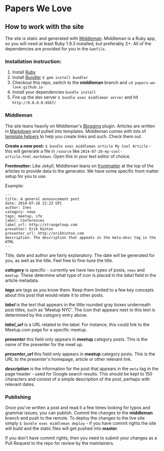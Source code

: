 # Papers We Love

## How to work with the site

The site is static and generated with [Middleman](http://middlemanapp.com/). Middleman is a Ruby app, so you will need at least Ruby 1.9.3 installed, but preferably 2+. All of the dependencies are provided for you in the `Gemfile`.

### Installation instruction:

1. Install [Ruby](https://www.ruby-lang.org/en/)
2. Install [Bundler](http://bundler.io/) `$ gem install bundler`
3. Checkout this repo, switch to the **middleman** branch and `cd papers-we-love.github.io`
4. Install your dependencies `bundle install`
5. Fire up the dev server `$ bundle exec middleman server` and hit `http://0.0.0.0:4567/`

### Middleman

The site leans heavily on Middleman's [Blogging](http://middlemanapp.com/basics/blogging/) plugin. Articles are written in [Markdown](http://daringfireball.net/projects/markdown/) and pulled into templates. Middleman comes with lots of [template helpers](http://middlemanapp.com/basics/helpers/) to help you create links and such. Check them out.

**Create a new post:** `$ bundle exec middleman article My Cool Article` - this will generate a file in `/source` like `2014-07-26-my-cool-article.html.markdown`. Open this in your text editor of choice.

**Frontmatter:** Like Jekyll, Middleman leans on [frontmatter](http://middlemanapp.com/basics/frontmatter/) at the top of the articles to provide data to the generator. We have some specific front matter setup for you to use.

Example:

	---
	title: A general announcement post
	date: 2014-07-26 22:23 UTC
	author: Ines
	category: news
	tags: meetup, sfo
	label: Conferences
	label_url: http://strangeloop.com
	presenter: Erik Hinton
	presenter_url: http://erikhinton.com
	description: The description that appeats in the meta-desc tag in the HTML
	---

Title, date and author are fairly explanatory. The date will be generated for you, as well as the title. Feel free to fine-tune the title.

**_category_** is specific - currently we have two types of posts, `news` and `meetup`. These determine what type of icon is placed in the _label_ field in the article metadata.

**_tags_** are tags as you know them. Keep them limited to a few key concepts about this post that would relate it to other posts.

**_label_** is the text that appears in the little rounded gray boxes underneath post titles, such as 'Meetup NYC'. The icon that appears next to this text is determined by the _category_ entry above.

**_label_url_** is a URL related to the label. For instance, this could link to the Meetup.com page for a specific meetup.

**_presenter_** this field only appears in **meetup** category posts. This is the name of the presenter for the meet up.

**_presenter_url_** this field only appears in **meetup** category posts. This is the URL to the presenter's homepage, article or other relevant link.

**_description_** is the information for the post that appears in the `meta` tag in the page header - used for Google search results. This should be kept to 150 characters and consist of a simple description of the post, perhaps with relevant dates.

### Publishing

Once you've written a post and read it a few times looking for typos and grammar issues, you can publish. Commit the changes to the **middleman** branch and push to the remote. To deploy the changes to the live site simply `$ bundle exec middleman deploy` - if you have commit rights the site will build and the static files will get pushed into **master**.

If you don't have commit rights, then you need to submit your changes as a Pull Request to the repo for review by the maintainers.
